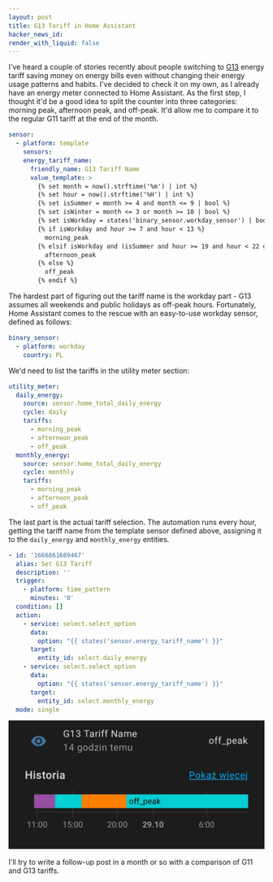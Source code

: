 ```yaml
---
layout: post
title: G13 Tariff in Home Assistant
hacker_news_id:
render_with_liquid: false
---
```


I've heard a couple of stories recently about people switching to
[G13](https://www.tauron.pl/-/media/offer-documents/produkty/prad-z-serwisantem-dokumenty/ts/wyciag-typu-g-z-taryfy-td-sa-na-rok-2021.ashx)
energy tariff saving money on energy bills even without changing their
energy usage patterns and habits. I've decided to check it on my own,
as I already have an energy meter connected to Home Assistant. As the
first step, I thought it'd be a good idea to split the counter into
three categories: morning peak, afternoon peak, and off-peak. It'd
allow me to compare it to the regular G11 tariff at the end of the
month.

~~~ yaml
sensor:
  - platform: template
    sensors:
    energy_tariff_name:
      friendly_name: G13 Tariff Name
      value_template: >
        {% set month = now().strftime('%m') | int %}
        {% set hour = now().strftime('%H') | int %}
        {% set isSummer = month >= 4 and month <= 9 | bool %}
        {% set isWinter = month <= 3 or month >= 10 | bool %}
        {% set isWorkday = states('binary_sensor.workday_sensor') | bool %}
        {% if isWorkday and hour >= 7 and hour < 13 %}
          morning_peak
        {% elsif isWorkday and (isSummer and hour >= 19 and hour < 22 or isWinter and hour >= 16 and hour < 21) %}
          afternoon_peak
        {% else %}
          off_peak
        {% endif %}
~~~

The hardest part of figuring out the tariff name is the workday
part - G13 assumes all weekends and public holidays as off-peak
hours. Fortunately, Home Assistant comes to the rescue with an
easy-to-use workday sensor, defined as follows:

~~~ yaml
binary_sensor:
  - platform: workday
    country: PL
~~~

We'd need to list the tariffs in the utility meter section:

~~~ yaml
utility_meter:
  daily_energy:
    source: sensor.home_total_daily_energy
    cycle: daily
    tariffs:
      - morning_peak
      - afternoon_peak
      - off_peak
  monthly_energy:
    source: sensor.home_total_daily_energy
    cycle: monthly
    tariffs:
      - morning_peak
      - afternoon_peak
      - off_peak
~~~

The last part is the actual tariff selection. The automation runs
every hour, getting the tariff name from the template sensor defined
above, assigning it to the `daily_energy` and `monthly_energy`
entities.

~~~ yaml
- id: '1666861689467'
  alias: Set G13 Tariff
  description: ''
  trigger:
    - platform: time_pattern
      minutes: '0'
  condition: []
  action:
    - service: select.select_option
      data:
        option: "{{ states('sensor.energy_tariff_name') }}"
      target:
        entity_id: select.daily_energy
    - service: select.select_option
      data:
        option: "{{ states('sensor.energy_tariff_name') }}"
      target:
        entity_id: select.monthly_energy
  mode: single
~~~

![G13 Tariff Name in Home Assistant](/i/g13_tariff_name.jpg)

I'll try to write a follow-up post in a month or so with a comparison
of G11 and G13 tariffs.
